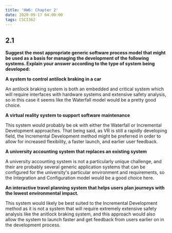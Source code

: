 ```yaml
---
title: 'HW6: Chapter 2'
date: 2020-09-17 04:00:00
tags: CSCI362
---
```


## 2.1

**Suggest the most appropriate generic software process model that might be used as a basis for managing the development of the following systems. Explain your answer according to the type of system being developed:**

**A system to control antilock braking in a car**

An antilock braking system is both an embedded and critical system which will require interfaces with hardware systems and extensive safety analysis, so in this case it seems like the Waterfall model would be a pretty good choice.

**A virtual reality system to support software maintenance**

This system would probably be ok with either the Waterfall or Incremental Development approaches. That being said, as VR is still a rapidly developing field, the Incremental Development method might be preferred in order to allow for increased flexibility, a faster launch, and earlier user feedback.

**A university accounting system that replaces an existing system**

A university accounting system is not a particularly unique challenge, and their are probably several generic application systems that can be configured for the university's particular environment and requirements, so the Integration and Configuration model would be a good choice here.

**An interactive travel planning system that helps users plan journeys with the lowest environmental impact.**

This system would likely be best suited to the Incremental Development method as it is not a system that will require extremely extensive safety analysis like the anitlock braking system, and this approach would also allow the system to launch faster and get feedback from users earlier on in the development process.
